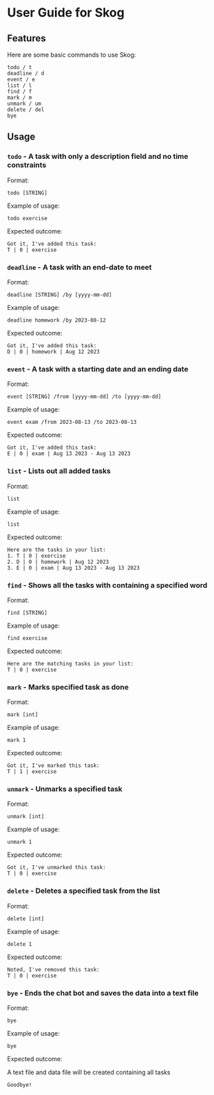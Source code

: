 # User Guide for Skog

## Features


Here are some basic commands to use Skog:
```
todo / t
deadline / d
event / e
list / l
find / f
mark / m 
unmark / um
delete / del
bye
```

## Usage

### `todo` - A task with only a description field and no time constraints

Format: 

`todo [STRING]`

Example of usage: 

`todo exercise`

Expected outcome:

```
Got it, I've added this task:
T | 0 | exercise
```

### `deadline` - A task with an end-date to meet

Format: 

`deadline [STRING] /by [yyyy-mm-dd]`

Example of usage:

`deadline homework /by 2023-08-12`

Expected outcome:

```
Got it, I've added this task:
D | 0 | homework | Aug 12 2023
```

### `event` - A task with a starting date and an ending date

Format: 

`event [STRING] /from [yyyy-mm-dd] /to [yyyy-mm-dd]`

Example of usage:

`event exam /from 2023-08-13 /to 2023-08-13`

Expected outcome:

```
Got it, I've added this task:
E | 0 | exam | Aug 13 2023 - Aug 13 2023
```

### `list` - Lists out all added tasks

Format: 

`list`

Example of usage:

`list`

Expected outcome:

```
Here are the tasks in your list:
1. T | 0 | exercise
2. D | 0 | homework | Aug 12 2023
3. E | 0 | exam | Aug 13 2023 - Aug 13 2023
```

### `find` - Shows all the tasks with containing a specified word

Format: 

`find [STRING]`

Example of usage:

`find exercise`

Expected outcome:

```
Here are the matching tasks in your list:
T | 0 | exercise
```

### `mark` - Marks specified task as done

Format: 

`mark [int]`

Example of usage:

`mark 1`

Expected outcome:

```
Got it, I've marked this task:
T | 1 | exercise
```

### `unmark` - Unmarks a specified task

Format: 

`unmark [int]`

Example of usage:

`unmark 1`

Expected outcome:

```
Got it, I've unmarked this task:
T | 0 | exercise
```

### `delete` - Deletes a specified task from the list

Format: 

`delete [int]`

Example of usage:

`delete 1`

Expected outcome:

```
Noted, I've removed this task:
T | 0 | exercise
```

### `bye` - Ends the chat bot and saves the data into a text file

Format: 

`bye`

Example of usage:

`bye`

Expected outcome:

A text file and data file will be created containing all tasks

```
Goodbye!
```